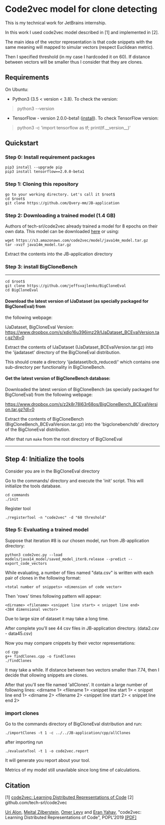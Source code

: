 # Code2vec model for clone detecting  
This is my technical work for JetBrains internship.

In this work I used code2vec model described in [1] and implemented in [2].

The main idea of the vector representation is that code snippets with the same meaning will mapped to simular vectors (respect Euclidean metric).

Then I specified threshold (in my case I hardcoded it on 60).
If distance between vectors will be smaller thus I consider that they are clones.


## Requirements
On Ubuntu:
  * Python3 (3.5 < version < 3.8). To check the version:
> python3 --version
  * TensorFlow - version 2.0.0-beta1 ([install](https://www.tensorflow.org/install/install_linux)).
  To check TensorFlow version:
> python3 -c 'import tensorflow as tf; print(tf.\_\_version\_\_)'


## Quickstart

### Step 0: Install requirement packages
```
pip3 install --upgrade pip
pip3 install tensorflow==2.0.0-beta1
```

### Step 1: Cloning this repository
```
go to your working directory. Let's call it $root$
cd $root$
git clone https://github.com/Qvery-mm/JB-application
```

### Step 2: Downloading a trained model (1.4 GB)
Authors of tech-srl/code2vec already trained a model for 8 epochs on their own data.
This model can be downloaded [here](https://s3.amazonaws.com/code2vec/model/java14m_model.tar.gz) or using:
```
wget https://s3.amazonaws.com/code2vec/model/java14m_model.tar.gz
tar -xvzf java14m_model.tar.gz
```
Extract the contents into the JB-application directory

### Step 3: install BigCloneBench
------------------------------------------------------------------------------------------

```
cd $root$
git clone https://github.com/jeffsvajlenko/BigCloneEval
cd BigCloneEval
```

#### Download the latest version of IJaDataset (as specially packaged for BigCloneEval) from
the following webpage:

IJaDataset, BigCloneEval Version: https://www.dropbox.com/s/xdio16u396imz29/IJaDataset_BCEvalVersion.tar.gz?dl=0

Extract the contents of IJaDataset (IJaDataset_BCEvalVersion.tar.gz) into the 'ijadataset'
directory of the BigCloneEval distribution.

This should create a directory 'ijadataset/bcb_reduced/' which contains one sub-directory
per functionality in BigCloneBench.

#### Get the latest version of BigCloneBench database:

Downloaded the latest version of BigCloneBench (as specially packaged for BigCloneEval) 
from the following webpage:

https://www.dropbox.com/s/z2k8r78l63r68os/BigCloneBench_BCEvalVersion.tar.gz?dl=0

Extract the contents of BigCloneBench (BigCloneBench_BCEvalVersion.tar.gz) into the
'bigclonebenchdb' directory of the BigCloneEval distribution.

After that run ```make``` from the root directory of BigCloneEval

------------------------------------------------------------------------------------------
Step 4: Initialize the tools 
------------------------------------------------------------------------------------------

Consider you are in the BigCloneEval directory

Go to the commands/ directory and execute the 'init' script.  This will initialize the tools
database.
```
cd commands
./init
```
Register tool

```
./registerTool -n "code2vec" -d "60 threshold"
```



### Step 5: Evaluating a trained model
Suppose that iteration #8 is our chosen model, run from JB-application directory:
```
python3 code2vec.py --load models/java14_model/saved_model_iter8.release --predict --export_code_vectors
```
While evaluating, a number of files named "data<N>.csv" is written with each pair of clones in the following format:
```
<total number of snippets> <dimension of code vector>
```
Then 'rows' times following pattern will appear:
```
<dirname> <filename> <snippet line start> < snippet line end>
<384 dimensional vector>
```
Due to large size of dataset it may take a long time.
 
After complete you'll see 44 csv files in JB-application directory. (data2.csv - data45.csv)

Now you may compare cnippets by their vector representations:
```
cd cpp
g++ findClones.cpp -o findClones
./findClones
```

It may take a while.
If distance between two vectors smaller than 7.74, then I decide that ollowing snippets are clones.

After that you'll see file named 'allClones'.
It contain a large number of following lines:
<dirname 1> <filename 1> <snippet line start 1> < snippet line end 1> <dirname 2> <filename 2> <snippet line start 2> < snippet line end 2>


### import clones
Go to the commands directory of BigCloneEval distribution and run: 
```
./importClones -t 1 -c ../../JB-application/cpp/allClones
```
after importing run
```
./evaluateTool -t 1 -o code2vec.report
```
It will generate you report about your tool.


Metrics of my model still unavilable since long time of calculations.

## Citation

[1] [code2vec: Learning Distributed Representations of Code](https://urialon.cswp.cs.technion.ac.il/wp-content/uploads/sites/83/2018/12/code2vec-popl19.pdf)
[2] github.com/tech-srl/code2vec

[Uri Alon](http://urialon.cswp.cs.technion.ac.il), [Meital Zilberstein](http://www.cs.technion.ac.il/~mbs/), [Omer Levy](https://levyomer.wordpress.com) and [Eran Yahav](http://www.cs.technion.ac.il/~yahave/),
"code2vec: Learning Distributed Representations of Code", POPL'2019 [[PDF]](https://urialon.cswp.cs.technion.ac.il/wp-content/uploads/sites/83/2018/12/code2vec-popl19.pdf)

